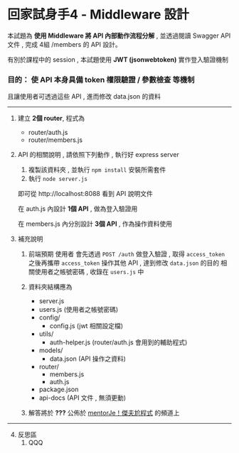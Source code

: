 # 回家試身手4 - Middleware 設計

本試題為 **使用 Middleware 將 API 內部動作流程分解** , 並透過閱讀 Swagger API 文件 , 完成 4組 /members 的 API 設計。

有別於課程中的 session , 本試題使用 **JWT (jsonwebtoken)** 實作登入驗證機制

<h3>
目的： 使 API 本身具備 token 權限驗證 / 參數檢查 等機制 
</h3>

且讓使用者可透過這些 API , 進而修改 data.json 的資料

---

1. 建立 **2個 router**, 程式為 
    - router/auth.js
    - router/members.js

2. API 的相關說明 , 請依照下列動作 , 執行好 express server

    1) 複製該資料夾 , 並執行 ``` npm install ``` 安裝所需套件
    2) 執行 ``` node server.js ``` 

   即可從 http://localhost:8088 看到 API 說明文件

   在 auth.js 內設計 **1個 API** , 做為登入驗證用

   在 members.js 內分別設計 **3個 API** , 作為操作資料使用
   
   <!-- 亦可參考線上版 [Swagger.io 文件](https://reurl.cc/NZkVD6)  等等 GOGOGO !!!-->

3. 補充說明 
    1) 前端預期 使用者 會先透過 ```POST /auth``` 做登入驗證 , 取得 ```access_token```
       之後再攜帶 ```access_token``` 操作其他 API , 達到修改 ```data.json``` 的目的
       相關使用者之帳號密碼 , 收錄在 ```users.js``` 中
       
    2) 資料夾結構應為
        - server.js
        - users.js (使用者之帳號密碼)
        - config/
          - config.js (jwt 相關設定檔)
        - utils/
          - auth-helper.js (router/auth.js 會用到的輔助程式)
        - models/
          - data.json (API 操作之資料)
        - router/
          - members.js
          - auth.js
        - package.json
        - api-docs  (API 文件 , 無須更動)
       
    2) 解答將於 **???** 公佈於 [mentorJe！傑夫尬程式](https://reurl.cc/kL6bLK) 的頻道上

---

4. 反思區
    1) QQQ